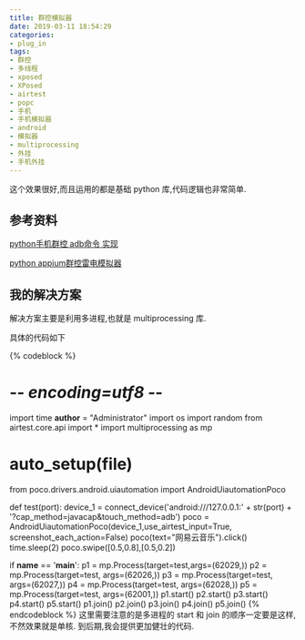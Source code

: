 ```yaml
---
title: 群控模拟器
date: 2019-03-11 18:54:29
categories:
- plug_in
tags:
- 群控
- 多线程
- xposed
- XPosed
- airtest
- popc
- 手机
- 手机模拟器
- android
- 模拟器
- multiprocessing
- 外挂
- 手机外挂
---
```


这个效果很好,而且运用的都是基础 python 库,代码逻辑也非常简单.

<!-- more -->

## 参考资料

[python手机群控 adb命令 实现](https://blog.csdn.net/m0_38124502/article/details/79912539)

[python appium群控雷电模拟器](https://zhuanlan.zhihu.com/p/51223874)

## 我的解决方案

解决方案主要是利用多进程,也就是 multiprocessing 库.

具体的代码如下

{% codeblock %}
# -*- encoding=utf8 -*-
import time
__author__ = "Administrator"
import os
import random
from airtest.core.api import *
import multiprocessing as mp

# auto_setup(__file__)

from poco.drivers.android.uiautomation import AndroidUiautomationPoco

def test(port):
    device_1 = connect_device('android:///127.0.0.1:' + str(port) + '?cap_method=javacap&touch_method=adb')
    poco = AndroidUiautomationPoco(device_1,use_airtest_input=True, screenshot_each_action=False)
    poco(text="网易云音乐").click()
    time.sleep(2)
    poco.swipe([0.5,0.8],[0.5,0.2])

if __name__ == '__main__':
    p1 = mp.Process(target=test,args=(62029,))
    p2 = mp.Process(target=test, args=(62026,))
    p3 = mp.Process(target=test, args=(62027,))
    p4 = mp.Process(target=test, args=(62028,))
    p5 = mp.Process(target=test, args=(62001,))
    p1.start()
    p2.start()
    p3.start()
    p4.start()
    p5.start()
    p1.join()
    p2.join()
    p3.join()
    p4.join()
    p5.join()
{% endcodeblock %}
这里需要注意的是多进程的 start 和 join 的顺序一定要是这样,不然效果就是单核.
到后期,我会提供更加健壮的代码.






























